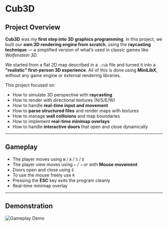 # Cub3D

## Project Overview

**Cub3D** was my **first step into 3D graphics programming**. In this project, we built our **own 3D rendering engine from scratch**, using the **raycasting technique** — a simplified version of what’s used in classic games like *Wolfenstein 3D*.

We started from a flat 2D map described in a `.cub` file and turned it into a **"realistic" first-person 3D experience**. All of this is done using **MiniLibX**, without any game engine or external rendering libraries.

This project focused on:

- How to simulate 3D perspective with **raycasting**
- How to render with directional textures (N/S/E/W) 
- How to handle **real-time input and movement**
- How to **parse structured files** and render maps with textures
- How to manage **wall collisions** and map boundaries
- How to implement **real-time minimap overlays**
- How to handle **interactive doors** that open and close dynamically

---

## Gameplay

- The player moves using `W` / `A` / `S` / `D`
- The player view moves using `←` / `→` or with **Mouse movement**
- Doors open and close using `E`
- To use the mouse freely use `R`
- Pressing the **ESC** key exits the program cleanly
- Real-time minimap overlay  

---

## Demonstration

![Gameplay Demo](https://media0.giphy.com/media/v1.Y2lkPTc5MGI3NjExeWhueXN5cWtkeXN5bW8wcDl5c2RnY2hvMG12NWNrcHN3aXZmYjE3aiZlcD12MV9pbnRlcm5hbF9naWZfYnlfaWQmY3Q9Zw/RoRhOUc8PKQfq5MpEZ/giphy.gif)

<!-- 
🎥 Add a gameplay GIF or video preview here later. 
You can use a screen recording tool (like OBS or Peek), convert it to GIF or upload the video directly.
Example:
![Gameplay Demo](./assets/demo.gif)
-->
